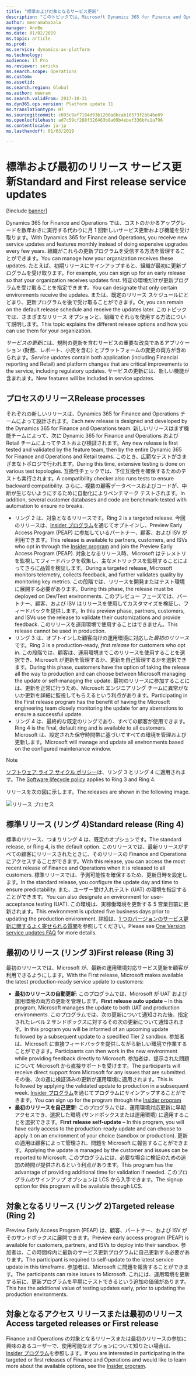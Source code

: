 ```yaml
---
title: "標準および対象となるサービス更新"
description: "このトピックでは、Microsoft Dynamics 365 for Finance and Operations のさまざまなリリース オプションについての情報を提供します。"
author: meeramahabala
manager: AnnBe
ms.date: 01/02/2019
ms.topic: article
ms.prod: 
ms.service: dynamics-ax-platform
ms.technology: 
audience: IT Pro
ms.reviewer: sericks
ms.search.scope: Operations
ms.custom: 
ms.assetid: 
ms.search.region: Global
ms.author: meeram
ms.search.validFrom: 2017-10-31
ms.dyn365.ops.version: Platform update 11
ms.translationtype: HT
ms.sourcegitcommit: c093c9af7184d93b1200a8bcab16573f2bb4be09
ms.openlocfilehash: ad7c59cf288f326463b8a09b4ebaf336bfe1a796
ms.contentlocale: ja-jp
ms.lasthandoff: 01/03/2019

---
```


# <a name="standard-and-first-release-service-updates"></a><span data-ttu-id="caa96-103">標準および最初のリリース サービス更新</span><span class="sxs-lookup"><span data-stu-id="caa96-103">Standard and First release service updates</span></span>

[!include [banner](../includes/banner.md)]

<span data-ttu-id="caa96-104">Dynamics 365 for Finance and Operations では、コストのかかるアップグレードを数年おきに実行する代わりに月 1 回新しいサービス更新および機能を受け取ります。</span><span class="sxs-lookup"><span data-stu-id="caa96-104">With Dynamics 365 for Finance and Operations, you receive new service updates and features monthly instead of doing expensive upgrades every few years.</span></span> <span data-ttu-id="caa96-105">組織がこれらの更新プログラムを受信する方法を管理することができます。</span><span class="sxs-lookup"><span data-stu-id="caa96-105">You can manage how your organization receives these updates.</span></span> <span data-ttu-id="caa96-106">たとえば、初期リリースにサインアップすると、組織が最初に更新プログラムを受け取ります。</span><span class="sxs-lookup"><span data-stu-id="caa96-106">For example, you can sign up for an early release so that your organization receives updates first.</span></span> <span data-ttu-id="caa96-107">特定の環境だけが更新プログラムを受け取ることを指定できます。</span><span class="sxs-lookup"><span data-stu-id="caa96-107">You can designate that only certain environments receive the updates.</span></span> <span data-ttu-id="caa96-108">または、既定のリリース スケジュールにとどまり、更新プログラムを後で受け取ることができます。</span><span class="sxs-lookup"><span data-stu-id="caa96-108">Or, you can remain on the default release schedule and receive the updates later.</span></span> <span data-ttu-id="caa96-109">このトピックでは、さまざまなリリース オプションと、組織でそれらを使用する方法について説明します。</span><span class="sxs-lookup"><span data-stu-id="caa96-109">This topic explains the different release options and how you can use them for your organization.</span></span>

<span data-ttu-id="caa96-110">*サービスの更新*には、規制の更新を含むサービスの重要な改良であるアプリケーション (財務、レポート、小売を含む) とプラットフォームの変更の両方が含められます。</span><span class="sxs-lookup"><span data-stu-id="caa96-110">*Service updates* contain both application (including Financial reporting and Retail) and platform changes that are critical improvements to the service, including regulatory updates.</span></span> <span data-ttu-id="caa96-111">サービスの更新には、新しい機能が含まれます。</span><span class="sxs-lookup"><span data-stu-id="caa96-111">New features will be included in service updates.</span></span>

## <a name="release-processes"></a><span data-ttu-id="caa96-112">プロセスのリリース</span><span class="sxs-lookup"><span data-stu-id="caa96-112">Release processes</span></span>

<span data-ttu-id="caa96-113">それぞれの新しいリリースは、Dynamics 365 for Finance and Operations チームによって設計されます。</span><span class="sxs-lookup"><span data-stu-id="caa96-113">Each new release is designed and developed by the Dynamics 365 for Finance and Operations team.</span></span> <span data-ttu-id="caa96-114">新しいリリースはまず機能チームによって、次に Dynamic 365 for Finance and Operations および Retail チームによってテストおよび検証されます。</span><span class="sxs-lookup"><span data-stu-id="caa96-114">Any new release is first tested and validated by the feature team, then by the entire Dynamic 365 for Finance and Operations and Retail teams.</span></span> <span data-ttu-id="caa96-115">このとき、広範なテストがさまざまなトポロジで行われます。</span><span class="sxs-lookup"><span data-stu-id="caa96-115">During this time, extensive testing is done on various test topologies.</span></span> <span data-ttu-id="caa96-116">互換性チェックでは、下位互換性を確保するためのテストも実行されます。</span><span class="sxs-lookup"><span data-stu-id="caa96-116">A compatibility checker also runs tests to ensure backward compatibility.</span></span> <span data-ttu-id="caa96-117">さらに、複数の顧客データベースおよびコードが、中断が生じないようにするために自動化によりベンチマーク テストされます。</span><span class="sxs-lookup"><span data-stu-id="caa96-117">In addition, several customer databases and code are benchmark-tested with automation to ensure no breaks.</span></span>

- <span data-ttu-id="caa96-118">リング 2 は、対象となるリリースです。</span><span class="sxs-lookup"><span data-stu-id="caa96-118">Ring 2 is a targeted release.</span></span> <span data-ttu-id="caa96-119">今回のリリースは、[Insider プログラム](https://experience.dynamics.com/)を通じてオプトインし、Preview Early Access Program (PEAP) に参加しているパートナー、顧客、および ISV が利用できます。</span><span class="sxs-lookup"><span data-stu-id="caa96-119">This release is available to partners, customers, and ISVs who opt in through the [Insider program](https://experience.dynamics.com/) and join the Preview Early Access Program (PEAP).</span></span> <span data-ttu-id="caa96-120">対象となるリリース時、Microsoft はテレメトリを監視してフィードバックを収集し、主なメトリックスを監視することによってさらに品質を検証します。</span><span class="sxs-lookup"><span data-stu-id="caa96-120">During a targeted release, Microsoft monitors telemetry, collects feedback, and further validates quality by monitoring key metrics.</span></span> <span data-ttu-id="caa96-121">この段階では、リリースを開発またはテスト環境に展開する必要があります。</span><span class="sxs-lookup"><span data-stu-id="caa96-121">During this phase, the release must be deployed on Dev/Test environments.</span></span> <span data-ttu-id="caa96-122">このプレビュー フェーズでは、パートナー、顧客、および ISV はリリースを使用してカスタマイズを検証し、フィードバックを提供します。</span><span class="sxs-lookup"><span data-stu-id="caa96-122">In this preview phase, partners, customers, and ISVs use the release to validate their customizations and provide feedback.</span></span> <span data-ttu-id="caa96-123">このリリースを運用環境で使用することはできません。</span><span class="sxs-lookup"><span data-stu-id="caa96-123">This release cannot be used in production.</span></span>
- <span data-ttu-id="caa96-124">リング 3 は、オプトインした顧客向けの運用環境に対応した*最初のリリース*です。</span><span class="sxs-lookup"><span data-stu-id="caa96-124">Ring 3 is a production-ready, *first release* for customers who opt in.</span></span> <span data-ttu-id="caa96-125">この段階では、顧客は、運用環境までこのリリースを使用することを選択でき、Microsoft が更新を管理するか、更新を自己管理するかを選択できます。</span><span class="sxs-lookup"><span data-stu-id="caa96-125">During this phase, customers have the option of taking the release all the way to production and can choose between Microsoft managing the update or self-managing the update.</span></span> <span data-ttu-id="caa96-126">最初のリリースに参加することには、更新を正常に行うため、Microsoft エンジニアリング チームに異常がないか更新を詳細に監視してもらえるという利点があります。</span><span class="sxs-lookup"><span data-stu-id="caa96-126">Participating in the First release program has the benefit of having the Microsoft engineering team closely monitoring the update for any aberrations to ensure a successful update.</span></span>
- <span data-ttu-id="caa96-127">リング 4 は、最終的な既定のリングであり、すべての顧客が使用できます。</span><span class="sxs-lookup"><span data-stu-id="caa96-127">Ring 4 is the final, default ring and is available to all customers.</span></span> <span data-ttu-id="caa96-128">Microsoft は、設定された保守時間帯に基づいてすべての環境を管理および更新します。</span><span class="sxs-lookup"><span data-stu-id="caa96-128">Microsoft will manage and update all environments based on the configured maintenance window.</span></span>

> [!Note]
> <span data-ttu-id="caa96-129">[ソフトウェア ライフ サイクル ポリシー](../../dev-itpro/migration-upgrade/versions-update-policy.md)は、リング 3 とリング 4 に適用されます。</span><span class="sxs-lookup"><span data-stu-id="caa96-129">The [Software lifecycle policy](../../dev-itpro/migration-upgrade/versions-update-policy.md) applies to Ring 3 and Ring 4.</span></span>

<span data-ttu-id="caa96-130">リリースを次の図に示します。</span><span class="sxs-lookup"><span data-stu-id="caa96-130">The releases are shown in the following image.</span></span>

![リリース プロセス](media/release-process.png)

## <a name="standard-release-ring-4"></a><span data-ttu-id="caa96-132">標準リリース (リング 4)</span><span class="sxs-lookup"><span data-stu-id="caa96-132">Standard release (Ring 4)</span></span>

<span data-ttu-id="caa96-133">標準のリリース、つまりリング 4 は、既定のオプションです。</span><span class="sxs-lookup"><span data-stu-id="caa96-133">The standard release, or Ring 4, is the default option.</span></span> <span data-ttu-id="caa96-134">このリリースでは、最新リリースがすべての顧客にリリースされたときに、そのリリースの Finance and Operations にアクセスすることができます。</span><span class="sxs-lookup"><span data-stu-id="caa96-134">With this release, you can access the most recent release of Finance and Operations when it is released to all customers.</span></span> <span data-ttu-id="caa96-135">標準リリースでは、予測可能性を確保するため、更新日時を設定します。</span><span class="sxs-lookup"><span data-stu-id="caa96-135">In the standard release, you configure the update day and time to ensure predictability.</span></span> <span data-ttu-id="caa96-136">また、ユーザー受け入れテスト (UAT) の環境を指定することができます。</span><span class="sxs-lookup"><span data-stu-id="caa96-136">You can also designate an environment for user-acceptance testing (UAT).</span></span> <span data-ttu-id="caa96-137">この環境は、実稼働環境を更新する 5 営業日前に更新されます。</span><span class="sxs-lookup"><span data-stu-id="caa96-137">This environment is updated five business days prior to updating the production environment.</span></span> <span data-ttu-id="caa96-138">詳細は、[1 つのバージョンのサービス更新に関するよく寄せられる質問](https://docs.microsoft.com/dynamics365/unified-operations/fin-and-ops/get-started/one-version)を参照してください。</span><span class="sxs-lookup"><span data-stu-id="caa96-138">Please see [One Version service updates FAQ](https://docs.microsoft.com/dynamics365/unified-operations/fin-and-ops/get-started/one-version) for more details.</span></span>

## <a name="first-release-ring-3"></a><span data-ttu-id="caa96-139">最初のリリース (リング 3)</span><span class="sxs-lookup"><span data-stu-id="caa96-139">First release (Ring 3)</span></span>

<span data-ttu-id="caa96-140">最初のリリースでは、Microsoft が、最新の運用環境対応サービス更新を顧客が利用できるようにします。</span><span class="sxs-lookup"><span data-stu-id="caa96-140">With the First release, Microsoft makes available the latest production-ready service update to customers:</span></span>

- <span data-ttu-id="caa96-141">**最初のリリースの自動更新**: このプログラムでは、Microsoft が UAT および運用環境の両方の更新を管理します。</span><span class="sxs-lookup"><span data-stu-id="caa96-141">**First release auto update** – In this program, Microsoft manages the update to both UAT and production environments.</span></span> <span data-ttu-id="caa96-142">このプログラムでは、次の更新について通知された後、指定されたレベル 2 サンドボックスに対するその次の更新について通知されます。</span><span class="sxs-lookup"><span data-stu-id="caa96-142">In this program you will be informed of an upcoming update followed by a subsequent update to a specified Tier 2 sandbox.</span></span> <span data-ttu-id="caa96-143">参加者は、Microsoft に直接フィードバックを提供しながら新しい環境で作業することができます。</span><span class="sxs-lookup"><span data-stu-id="caa96-143">Participants can then work in the new environment while providing feedback directly to Microsoft.</span></span> <span data-ttu-id="caa96-144">参加者は、提示された問題について Microsoft から直接サポートを受けます。</span><span class="sxs-lookup"><span data-stu-id="caa96-144">The participants will receive direct support from Microsoft for any issues that are submitted.</span></span> <span data-ttu-id="caa96-145">その後、次の週に検証済みの更新が運用環境に適用されます。</span><span class="sxs-lookup"><span data-stu-id="caa96-145">This is followed by applying the validated update to production in a subsequent week.</span></span> <span data-ttu-id="caa96-146">[Insider プログラム](https://experience.dynamics.com/)を通じてプログラムにサインアップすることができます。</span><span class="sxs-lookup"><span data-stu-id="caa96-146">You can sign up for the program through the [Insider program](https://experience.dynamics.com/)</span></span>
- <span data-ttu-id="caa96-147">**最初のリリースを自己更新**: このプログラムでは、運用環境対応更新に早期アクセスでき、選択した環境 (サンドボックスまたは運用環境) に適用することを選択できます。</span><span class="sxs-lookup"><span data-stu-id="caa96-147">**First release self-update** – In this program, you will have early access to the production-ready update and can choose to apply it on an environment of your choice (sandbox or production).</span></span> <span data-ttu-id="caa96-148">更新の適用は顧客によって管理され、問題を Microsoft に報告することができます。</span><span class="sxs-lookup"><span data-stu-id="caa96-148">Applying the update is managed by the customer and issues can be reported to Microsoft.</span></span> <span data-ttu-id="caa96-149">このプログラムには、必要な場合に検証のための追加の時間が提供されるという利点があります。</span><span class="sxs-lookup"><span data-stu-id="caa96-149">This program has the advantage of providing additional time for validation if needed.</span></span> <span data-ttu-id="caa96-150">このプログラムのサインアップ オプションは LCS から入手できます。</span><span class="sxs-lookup"><span data-stu-id="caa96-150">The signup option for this program will be available through LCS.</span></span>

## <a name="targeted-release-ring-2"></a><span data-ttu-id="caa96-151">対象となるリリース (リング 2)</span><span class="sxs-lookup"><span data-stu-id="caa96-151">Targeted release (Ring 2)</span></span>

<span data-ttu-id="caa96-152">Preview Early Access Program (PEAP) は、顧客、パートナー、および ISV がそのサンドボックスに展開できます。</span><span class="sxs-lookup"><span data-stu-id="caa96-152">Preview early access program (PEAP) is available for customers, partners, and ISVs to deploy into their sandbox.</span></span> <span data-ttu-id="caa96-153">参加者は、この時間枠内に最新のサービス更新プログラムに自己更新する必要があります。</span><span class="sxs-lookup"><span data-stu-id="caa96-153">The participant is required to self-update to the latest service update in this timeframe.</span></span> <span data-ttu-id="caa96-154">参加者は、Microsoft に問題を報告することができます。</span><span class="sxs-lookup"><span data-stu-id="caa96-154">The participants can raise issues to Microsoft.</span></span> <span data-ttu-id="caa96-155">これには、運用環境を更新する前に、更新プログラムを早期にテストできるという追加の価値があります。</span><span class="sxs-lookup"><span data-stu-id="caa96-155">This has the additional value of testing updates early, prior to updating the production environments.</span></span>

## <a name="access-targeted-releases-or-first-release"></a><span data-ttu-id="caa96-156">対象となるアクセス リリースまたは最初のリリース</span><span class="sxs-lookup"><span data-stu-id="caa96-156">Access targeted releases or First release</span></span> 

<span data-ttu-id="caa96-157">Finance and Operations の対象となるリリースまたは最初のリリースの参加に興味のあるユーザーで、使用可能なオプションについて知りたい場合は、[Insider プログラム](https://experience.dynamics.com/)を参照します。</span><span class="sxs-lookup"><span data-stu-id="caa96-157">If you are interested in participating in the targeted or first releases of Finance and Operations and would like to learn more about the available options, see the [Insider program](https://experience.dynamics.com/).</span></span>

